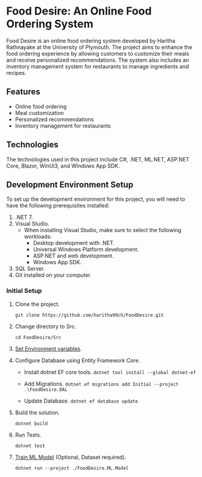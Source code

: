 # Food Desire: An Online Food Ordering System

Food Desire is an online food ordering system developed by Haritha Rathnayake at the University of Plymouth. The project aims to enhance the food ordering experience by allowing customers to customize their meals and receive personalized recommendations. The system also includes an inventory management system for restaurants to manage ingredients and recipes.

## Features

- Online food ordering
- Meal customization
- Personalized recommendations
- Inventory management for restaurants

## Technologies

The technologies used in this project include C#, .NET, ML.NET, ASP.NET Core, Blazor, WinUi3, and Windows App SDK.

## Development Environment Setup

To set up the development environment for this project, you will need to have the following prerequisites installed:

1. .NET 7.
2. Visual Studio.
    - When installing Visual Studio, make sure to select the following workloads:
      - Desktop development with .NET.
      - Universal Windows Platform development.
      - ASP.NET and web development.
      - Windows App SDK.
3. SQL Server.
4. Git installed on your computer.

### Initial Setup

1. Clone the project.

    `git clone https://github.com/haritha99ch/FoodDesire.git`

2. Change directory to Src.

    `cd FoodDesire/Src`

3. [Set Environment variables](Src/FoodDesire.AppSettings/README.md#setting-environment-variables).
4. Configure Database using Entity Framework Core.
    - Install dotnet EF core tools.
        `dotnet tool install --global dotnet-ef`

    - Add Migrations.
        `dotnet ef migrations add Initial --project .\FoodDesire.DAL`

    - Update Database.
        `dotnet ef database update`

5. Build the solution.

    `dotnet build`

6. Run Tests.

    `dotnet test`

7. [Train ML Model](Src/FoodDesire.ML.Model/README.md) (Optional, Dataset required).

    `dotnet run --project ./FoodDesire.ML.Model`

